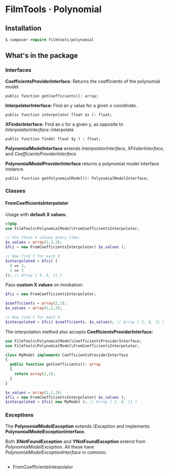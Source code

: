# FilmTools · Polynomial



## Installation 

```php
$ composer require filmtools/polynomial
```



## What's in the package

### Interfaces

**CoefficientsProviderInterface:** 
Returns the coefficients of the polynomial model.

    public function getCoefficients(): array;
**InterpolatorInterface:** 
Find an y value for a given x coordinate.

    public function interpolate( float $x ): float;
**XFinderInterface:** 
Find an x for a given y, as opposite to *InterpolatorInterface*::interpolate

```php+HTML
public function findX( float $y ) : float;
```

**PolynomialModelInterface** 
extends *InterpolatorInterface,* *XFinderInterface*, and *CoefficientsProviderInterface*

**PolynomialModelProviderInterface** 
returns a polynomial model interface instance.

    public function getPolynomialModel(): PolynomialModelInterface;


### Classes

#### FromCoefficientsInterpolator

Usage with **default X values:**

```php
<?php
use FilmTools\PolynomialModel\FromCoefficientsInterpolator;

// Use these X values every time:
$x_values = array(1,2,3);
$fci = new FromCoefficientsInterpolator( $x_values );

// Now find Y for each X
$interpolated = $fci( [
  0 => 2, 
  1 => 3
]); // Array [ 5, 8, 11 ]

```

Pass **custom X values** on invokation:

```php
$fci = new FromCoefficientsInterpolator;

$coefficients = array(2,3);
$x_values = array(1,2,3);

// Now find Y for each X
$interpolated = $fci( $coefficients, $x_values); // Array [ 5, 8, 11 ]

```

The interpolation method also accepts **CoefficientsProviderInterface:**

```php
use FilmTools\PolynomialModel\CoefficientsProviderInterface;
use FilmTools\PolynomialModel\FromCoefficientsInterpolator;

class MyModel implements CoefficientsProviderInterface
{
  public function getCoefficients(): array
  {
    return array(2,3);
  }
}

$x_values = array(1,2,3);
$fci = new FromCoefficientsInterpolator( $x_values );
$interpolated = $fci( new MyModel ); // Array [ 5, 8, 11 ]
```





### Exceptions

The **PolynomialModelException** extends *\Exception* and implements **PolynomialModelExceptionInterface**. 

Both **XNotFoundException** and **YNotFoundException** extend from *PolynomialModelException.* All these have *PolynomialModelExceptionInterface* in common.

## 



- FromCoefficientsInterpolator